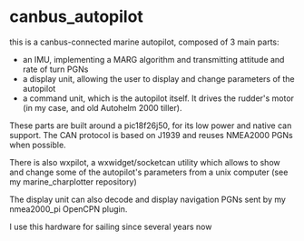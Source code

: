 # canbus_autopilot
this is a canbus-connected marine autopilot, composed of 3 main parts:
* an IMU, implementing a MARG algorithm and transmitting attitude and rate of turn PGNs
* a display unit, allowing the user to display and change parameters of the autopilot
* a command unit, which is the autopilot itself. It drives the rudder's motor (in my case, and old Autohelm 2000 tiller).

These parts are built around a pic18f26j50, for its low power and native can support. The CAN protocol is based on J1939 and reuses NMEA2000 PGNs when possible.

There is also wxpilot, a wxwidget/socketcan utility which allows to show and change some of the autopilot's parameters from a unix computer (see my marine_charplotter repository)

The display unit can also decode and display navigation PGNs sent by my nmea2000_pi OpenCPN plugin.

I use this hardware for sailing since several years now
